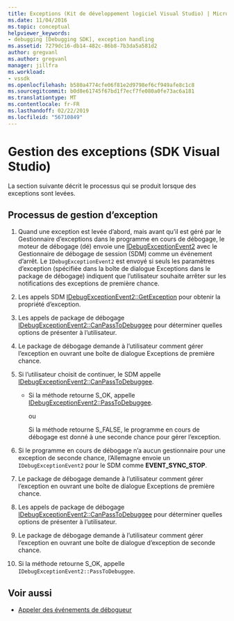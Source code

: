 ```yaml
---
title: Exceptions (Kit de développement logiciel Visual Studio) | Microsoft Docs
ms.date: 11/04/2016
ms.topic: conceptual
helpviewer_keywords:
- debugging [Debugging SDK], exception handling
ms.assetid: 7279dc16-db14-482c-86b8-7b3da5a581d2
author: gregvanl
ms.author: gregvanl
manager: jillfra
ms.workload:
- vssdk
ms.openlocfilehash: b580a4774cfe06f81e2d9798ef6cf949afe8c1c8
ms.sourcegitcommit: b0d8e61745f67bd1f7ecf7fe080a0fe73ac6a181
ms.translationtype: MT
ms.contentlocale: fr-FR
ms.lasthandoff: 02/22/2019
ms.locfileid: "56710849"
---
```

# <a name="exception-handling-visual-studio-sdk"></a>Gestion des exceptions (SDK Visual Studio)
La section suivante décrit le processus qui se produit lorsque des exceptions sont levées.

## <a name="exception-handling-process"></a>Processus de gestion d’exception

1.  Quand une exception est levée d’abord, mais avant qu’il est géré par le Gestionnaire d’exceptions dans le programme en cours de débogage, le moteur de débogage (dé) envoie une [IDebugExceptionEvent2](../../extensibility/debugger/reference/idebugexceptionevent2.md) avec le Gestionnaire de débogage de session (SDM) comme un événement d’arrêt. Le `IDebugExceptionEvent2` est envoyé si seuls les paramètres d’exception (spécifiée dans la boîte de dialogue Exceptions dans le package de débogage) indiquent que l’utilisateur souhaite arrêter sur les notifications des exceptions de première chance.

2.  Les appels SDM [IDebugExceptionEvent2::GetException](../../extensibility/debugger/reference/idebugexceptionevent2-getexception.md) pour obtenir la propriété d’exception.

3.  Les appels de package de débogage [IDebugExceptionEvent2::CanPassToDebuggee](../../extensibility/debugger/reference/idebugexceptionevent2-canpasstodebuggee.md) pour déterminer quelles options de présenter à l’utilisateur.

4.  Le package de débogage demande à l’utilisateur comment gérer l’exception en ouvrant une boîte de dialogue Exceptions de première chance.

5.  Si l’utilisateur choisit de continuer, le SDM appelle [IDebugExceptionEvent2::CanPassToDebuggee](../../extensibility/debugger/reference/idebugexceptionevent2-canpasstodebuggee.md).

    -   Si la méthode retourne S_OK, appelle [IDebugExceptionEvent2::PassToDebuggee](../../extensibility/debugger/reference/idebugexceptionevent2-passtodebuggee.md).

         ou

         Si la méthode retourne S_FALSE, le programme en cours de débogage est donné à une seconde chance pour gérer l’exception.

6.  Si le programme en cours de débogage n’a aucun gestionnaire pour une exception de seconde chance, l’Allemagne envoie un `IDebugExceptionEvent2` pour le SDM comme **EVENT_SYNC_STOP**.

7.  Le package de débogage demande à l’utilisateur comment gérer l’exception en ouvrant une boîte de dialogue Exceptions de première chance.

8.  Les appels de package de débogage [IDebugExceptionEvent2::CanPassToDebuggee](../../extensibility/debugger/reference/idebugexceptionevent2-canpasstodebuggee.md) pour déterminer quelles options de présenter à l’utilisateur.

9. Le package de débogage demande à l’utilisateur comment gérer l’exception en ouvrant une boîte de dialogue d’exception de seconde chance.

10. Si la méthode retourne S_OK, appelle `IDebugExceptionEvent2::PassToDebuggee`.

## <a name="see-also"></a>Voir aussi
- [Appeler des événements de débogueur](../../extensibility/debugger/calling-debugger-events.md)